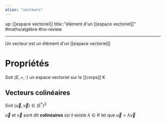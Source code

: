 ```yaml
---
alias: "vecteurs"
---
```

up::[[espace vectoriel]]
title::"élément d'un [[espace vectoriel]]"
#maths/algèbre #no-review 

----
Un vecteur est un élément d'un [[espace vectoriel]]

# Propriétés
Soit $(E, +, \cdot)$ un espace vectoriel sur le [[corps]] K


## Vecteurs colinéaires
Soit $(\vec{u},\vec{v}) \in (E^{*})^{2}$

$\vec{u}$ et $\vec{v}$ sont dit **colinéaires** ssi il existe $\lambda \in K$ tel que $\vec{u} = \lambda\vec{v}$


